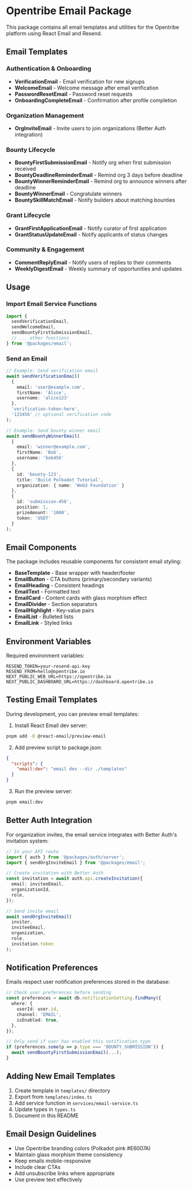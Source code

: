 # Opentribe Email Package

This package contains all email templates and utilities for the Opentribe platform using React Email and Resend.

## Email Templates

### Authentication & Onboarding
- **VerificationEmail** - Email verification for new signups
- **WelcomeEmail** - Welcome message after email verification  
- **PasswordResetEmail** - Password reset requests
- **OnboardingCompleteEmail** - Confirmation after profile completion

### Organization Management
- **OrgInviteEmail** - Invite users to join organizations (Better Auth integration)

### Bounty Lifecycle
- **BountyFirstSubmissionEmail** - Notify org when first submission received
- **BountyDeadlineReminderEmail** - Remind org 3 days before deadline
- **BountyWinnerReminderEmail** - Remind org to announce winners after deadline
- **BountyWinnerEmail** - Congratulate winners
- **BountySkillMatchEmail** - Notify builders about matching bounties

### Grant Lifecycle
- **GrantFirstApplicationEmail** - Notify curator of first application
- **GrantStatusUpdateEmail** - Notify applicants of status changes

### Community & Engagement
- **CommentReplyEmail** - Notify users of replies to their comments
- **WeeklyDigestEmail** - Weekly summary of opportunities and updates

## Usage

### Import Email Service Functions

```typescript
import { 
  sendVerificationEmail,
  sendWelcomeEmail,
  sendBountyFirstSubmissionEmail,
  // ... other functions
} from '@packages/email';
```

### Send an Email

```typescript
// Example: Send verification email
await sendVerificationEmail(
  { 
    email: 'user@example.com',
    firstName: 'Alice',
    username: 'alice123'
  },
  'verification-token-here',
  '123456' // optional verification code
);

// Example: Send bounty winner email
await sendBountyWinnerEmail(
  {
    email: 'winner@example.com',
    firstName: 'Bob',
    username: 'bob456'
  },
  {
    id: 'bounty-123',
    title: 'Build Polkadot Tutorial',
    organization: { name: 'Web3 Foundation' }
  },
  {
    id: 'submission-456',
    position: 1,
    prizeAmount: '1000',
    token: 'USDT'
  }
);
```

## Email Components

The package includes reusable components for consistent email styling:

- **BaseTemplate** - Base wrapper with header/footer
- **EmailButton** - CTA buttons (primary/secondary variants)
- **EmailHeading** - Consistent headings
- **EmailText** - Formatted text
- **EmailCard** - Content cards with glass morphism effect
- **EmailDivider** - Section separators
- **EmailHighlight** - Key-value pairs
- **EmailList** - Bulleted lists
- **EmailLink** - Styled links

## Environment Variables

Required environment variables:

```env
RESEND_TOKEN=your-resend-api-key
RESEND_FROM=hello@opentribe.io
NEXT_PUBLIC_WEB_URL=https://opentribe.io
NEXT_PUBLIC_DASHBOARD_URL=https://dashboard.opentribe.io
```

## Testing Email Templates

During development, you can preview email templates:

1. Install React Email dev server:
```bash
pnpm add -D @react-email/preview-email
```

2. Add preview script to package.json:
```json
{
  "scripts": {
    "email:dev": "email dev --dir ./templates"
  }
}
```

3. Run the preview server:
```bash
pnpm email:dev
```

## Better Auth Integration

For organization invites, the email service integrates with Better Auth's invitation system:

```typescript
// In your API route
import { auth } from '@packages/auth/server';
import { sendOrgInviteEmail } from '@packages/email';

// Create invitation with Better Auth
const invitation = await auth.api.createInvitation({
  email: inviteeEmail,
  organizationId,
  role,
});

// Send invite email
await sendOrgInviteEmail(
  inviter,
  inviteeEmail,
  organization,
  role,
  invitation.token
);
```

## Notification Preferences

Emails respect user notification preferences stored in the database:

```typescript
// Check user preferences before sending
const preferences = await db.notificationSetting.findMany({
  where: {
    userId: user.id,
    channel: 'EMAIL',
    isEnabled: true,
  },
});

// Only send if user has enabled this notification type
if (preferences.some(p => p.type === 'BOUNTY_SUBMISSION')) {
  await sendBountyFirstSubmissionEmail(...);
}
```

## Adding New Email Templates

1. Create template in `templates/` directory
2. Export from `templates/index.ts`
3. Add service function in `services/email-service.ts`
4. Update types in `types.ts`
5. Document in this README

## Email Design Guidelines

- Use Opentribe branding colors (Polkadot pink #E6007A)
- Maintain glass morphism theme consistency
- Keep emails mobile-responsive
- Include clear CTAs
- Add unsubscribe links where appropriate
- Use preview text effectively